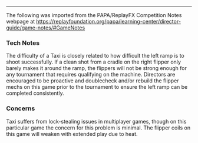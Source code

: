 ***
The following was imported from the PAPA/ReplayFX Competition Notes webpage at https://replayfoundation.org/papa/learning-center/director-guide/game-notes/#GameNotes
### Tech Notes
            
The difficulty of a Taxi is closely related to how difficult the left ramp is to shoot successfully. If a clean shot from a cradle on the right flipper only barely makes it around the ramp, the flippers will not be strong enough for any tournament that requires qualifying on the machine. Directors are encouraged to be proactive and doublecheck and/or rebuild the flipper mechs on this game prior to the tournament to ensure the left ramp can be completed consistently.

### Concerns
Taxi suffers from lock-stealing issues in multiplayer games, though on this particular game the concern for this problem is minimal. The flipper coils on this game will weaken with extended play due to heat.
